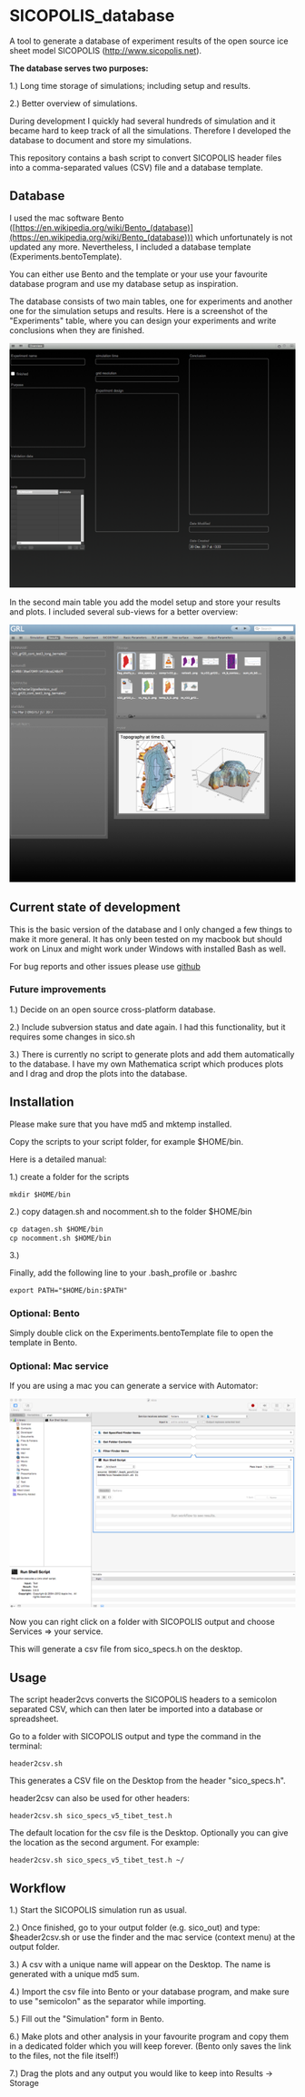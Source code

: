 # SICOPOLIS_database

A tool to generate a database of experiment results of the open source ice sheet model SICOPOLIS (http://www.sicopolis.net).

**The database serves two purposes:**

1.) Long time storage of simulations; including setup and results.

2.) Better overview of simulations.

During development I quickly had several hundreds of simulation and it became hard to keep track of all the simulations. Therefore I developed the database to document and store my simulations.

This repository contains a bash script to convert SICOPOLIS header files into a comma-separated values (CSV) file and a database template.

## Database

I used the mac software Bento ([https://en.wikipedia.org/wiki/Bento_(database)](https://en.wikipedia.org/wiki/Bento_(database))) which unfortunately is not updated any more. Nevertheless, I included a database template (Experiments.bentoTemplate).

You can either use Bento and the template or your use your favourite database program and use my database setup as inspiration.

The database consists of two main tables, one for experiments and another one for the simulation setups and results. Here is a screenshot of the "Experiments" table, where you can design your experiments and write conclusions when they are finished.

![](bento_1.png)

In the second main table you add the model setup and store your results and plots. I included several sub-views for a better overview:

![](bento_2.png)



## Current state of development

This is the basic version of the database and I only changed a few things to make it more general. 
It has only been tested on my macbook but should work on Linux and might work under Windows with installed Bash as well.

For bug reports and other issues please use [github](https://github.com/tgoelles/SICOPOLIS_database/issues)  

### Future improvements

1.) Decide on an open source cross-platform database.

2.) Include subversion status and date again. I had this functionality, but it requires some changes in sico.sh

3.) There is currently no script to generate plots and add them automatically to the database. I have my own Mathematica script which produces plots and I drag and drop the plots into the database. 


## Installation

Please make sure that you have md5 and mktemp installed.

Copy the scripts to your script folder, for example $HOME/bin.

Here is a detailed manual:

1.) create a folder for the scripts 


```
mkdir $HOME/bin
```

2.) copy datagen.sh and nocomment.sh to the folder  $HOME/bin


```
cp datagen.sh $HOME/bin
cp nocomment.sh $HOME/bin
```

3.) 

Finally, add the following line to your .bash_profile or .bashrc 


```
export PATH="$HOME/bin:$PATH"
```
### Optional: Bento

Simply double click on the Experiments.bentoTemplate file to open the template in Bento. 

### Optional: Mac service

If you are using a mac you can generate a service with Automator:

![](automator.png)

Now you can right click on a folder with SICOPOLIS output and choose Services => your service.

This will generate a csv file from sico_specs.h on the desktop.

## Usage

The script header2cvs converts the SICOPOLIS headers to a semicolon separated CSV, which can then later be imported into a database or spreadsheet.

Go to a folder with SICOPOLIS output and type the command in the terminal:


```
header2csv.sh 
```

This generates a CSV file on the Desktop from the header "sico_specs.h". 

header2csv can also be used for other headers:
  
```
header2csv.sh sico_specs_v5_tibet_test.h
```

The default location for the csv file is the Desktop. Optionally you can give the location as the second argument. For example:

```
header2csv.sh sico_specs_v5_tibet_test.h ~/
```

## Workflow

1.) Start the SICOPOLIS simulation run as usual.

2.) Once finished, go to your output folder (e.g. sico_out) and type: $header2csv.sh or use the finder and the mac service (context menu) at the output folder.

3.) A csv with a unique name will appear on the Desktop. The name is generated with a unique md5 sum.
     
4.) Import the csv file into Bento or your database program, and make sure to use "semicolon" as the separator while importing.

5.) Fill out the "Simulation" form in Bento.

6.) Make plots and other analysis in your favourite program and copy them in a dedicated folder which you will keep forever. (Bento only saves the link to the files, not the file itself!)
     
7.) Drag the plots and any output you would like to keep into Results -> Storage
